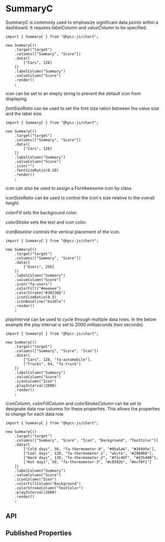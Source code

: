 # SummaryC

<!--meta

-->

SummaryC is commonly used to emphasize significant data points within a dashboard. It requires _labelColumn_ and _valueColumn_ to be specified.

```sample-code
import { SummaryC } from "@hpcc-js/chart";

new SummaryC()
    .target("target")
    .columns(["Summary", "Score"])
    .data([
        ["Cars", 128]
    ])
    .labelColumn("Summary")
    .valueColumn("Score")
    .render()
    ;
```

_icon_ can be set to an empty string to prevent the default icon from displaying.

_fontSizeRatio_ can be used to set the font size ration between the value size and the label size.

```sample-code
import { SummaryC } from "@hpcc-js/chart";

new SummaryC()
    .target("target")
    .columns(["Summary", "Score"])
    .data([
        ["Cars", 128]
    ])
    .labelColumn("Summary")
    .valueColumn("Score")
    .icon("")
    .fontSizeRatio(0.38)
    .render()
    ;
```

_icon_ can also be used to assign a FontAwesome icon by class.

_iconSizeRatio_ can be used to control the icon's size relative to the overall height.

_colorFill_ sets the background color.

_colorStroke_ sets the text and icon color.

_iconBaseline_ controls the vertical placement of the icon.

```sample-code
import { SummaryC } from "@hpcc-js/chart";

new SummaryC()
    .target("target")
    .columns(["Summary", "Score"])
    .data([
        ["Users", 256]
    ])
    .labelColumn("Summary")
    .valueColumn("Score")
    .icon("fa-users")
    .colorFill("#eeeeee")
    .colorStroke("#30336b")
    .iconSizeRatio(0.5)
    .iconBaseline("middle")
    .render()
    ;
```

_playInterval_ can be used to cycle through multiple data rows. In the below example the play interval is set to 2000 milliseconds (two seconds).

```sample-code
import { SummaryC } from "@hpcc-js/chart";

new SummaryC()
    .target("target")
    .columns(["Summary", "Score", "Icon"])
    .data([
        ["Cars", 128, "fa-automobile"],
        ["Trucks", 64, "fa-truck"]
    ])
    .labelColumn("Summary")
    .valueColumn("Score")
    .iconColumn("Icon")
    .playInterval(2000)
    .render()
    ;
```

_iconColumn_, _colorFillColumn_ and _colorStrokeColumn_ can be set to designate data row columns for these properties. This allows the properties to change for each data row.

```sample-code
import { SummaryC } from "@hpcc-js/chart";

new SummaryC()
    .target("target")
    .columns(["Summary", "Score", "Icon", "Background", "TextColor"])
    .data([
        ["Cold days", 56, "fa-thermometer-0", "#95a5a6", "#34495e"],
        ["Cool days", 120, "fa-thermometer-1", "white", "#2980b9"],
        ["Warm days", 130, "fa-thermometer-2", "#f1c40f", "#d35400"],
        ["Hot days", 59, "fa-thermometer-3", "#c0392b", "#ecf0f1"]
    ])
    .labelColumn("Summary")
    .valueColumn("Score")
    .iconColumn("Icon")
    .colorFillColumn("Background")
    .colorStrokeColumn("TextColor")
    .playInterval(2000)
    .render()
    ;
```

## API

## Published Properties
```@hpcc-js/chart:SummaryC
```
